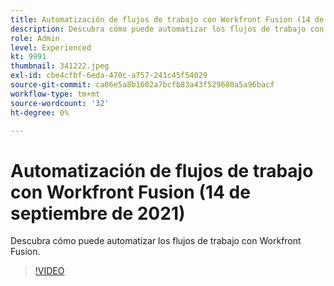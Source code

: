 ```yaml
---
title: Automatización de flujos de trabajo con Workfront Fusion (14 de septiembre de 2021)
description: Descubra cómo puede automatizar los flujos de trabajo con Workfront Fusion.
role: Admin
level: Experienced
kt: 9991
thumbnail: 341222.jpeg
exl-id: cbe4cfbf-6eda-470c-a757-241c45f54029
source-git-commit: ca06e5a8b1602a7bcfb83a43f529680a5a96bacf
workflow-type: tm+mt
source-wordcount: '32'
ht-degree: 0%

---
```


# Automatización de flujos de trabajo con Workfront Fusion (14 de septiembre de 2021)

Descubra cómo puede automatizar los flujos de trabajo con Workfront Fusion.

>[!VIDEO](https://video.tv.adobe.com/v/341222/?quality=12&learn=on)
